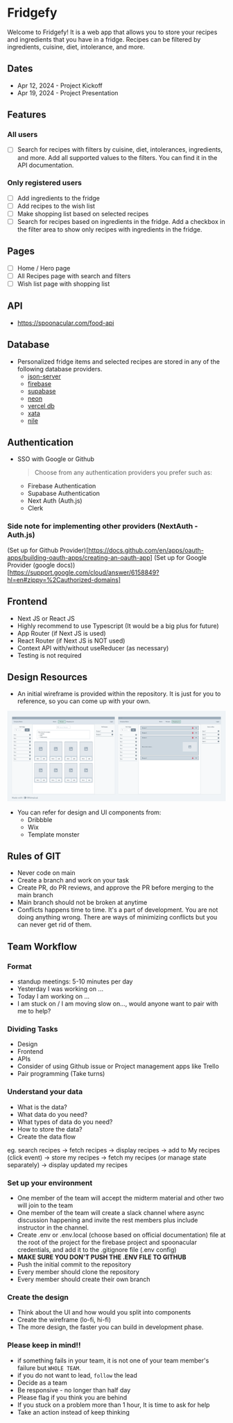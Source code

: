 # Fridgefy

Welcome to Fridgefy!
It is a web app that allows you to store your recipes and ingredients that you have in a fridge.
Recipes can be filtered by ingredients, cuisine, diet, intolerance, and more.

## Dates

- Apr 12, 2024 - Project Kickoff
- Apr 19, 2024 - Project Presentation

## Features

### All users

- [ ] Search for recipes with filters by cuisine, diet, intolerances, ingredients, and more. Add all supported values to the filters. You can find it in the API documentation.

### Only registered users

- [ ] Add ingredients to the fridge
- [ ] Add recipes to the wish list
- [ ] Make shopping list based on selected recipes
- [ ] Search for recipes based on ingredients in the fridge. Add a checkbox in the filter area to show only recipes with ingredients in the fridge.

## Pages

- [ ] Home / Hero page
- [ ] All Recipes page with search and filters
- [ ] Wish list page with shopping list

## API

- https://spoonacular.com/food-api

## Database

- Personalized fridge items and selected recipes are stored in any of the following database providers.
  - [json-server](https://www.npmjs.com/package/json-server)
  - [firebase](https://firebase.google.com/docs/database/rtdb-vs-firestore)
  - [supabase](https://supabase.com/database)
  - [neon](https://neon.tech/docs/connect/connect-from-any-app)
  - [vercel db](https://vercel.com/docs/storage/vercel-postgres)
  - [xata](https://xata.io/docs/postgres)
  - [nile](https://www.thenile.dev/docs/getting-started/languages/nextjs)

## Authentication

- SSO with Google or Github
  > Choose from any authentication providers you prefer such as:
  - Firebase Authentication
  - Supabase Authentication
  - Next Auth (Auth.js)
  - Clerk

### Side note for implementing other providers (NextAuth - Auth.js)

(Set up for Github Provider)[https://docs.github.com/en/apps/oauth-apps/building-oauth-apps/creating-an-oauth-app]
(Set up for Google Provider (google docs))[https://support.google.com/cloud/answer/6158849?hl=en#zippy=%2Cauthorized-domains]

## Frontend

- Next JS or React JS
- Highly recommend to use Typescript (It would be a big plus for future)
- App Router (if Next JS is used)
- React Router (if Next JS is NOT used)
- Context API with/without useReducer (as necessary)
- Testing is not required

## Design Resources

- An initial wireframe is provided within the repository. It is just for you to reference, so you can come up with your own.

![sample](public/CICCC-React-Final.png)

- You can refer for design and UI components from:
  - Dribbble
  - Wix
  - Template monster

## Rules of GIT

- Never code on main
- Create a branch and work on your task
- Create PR, do PR reviews, and approve the PR before merging to the main branch
- Main branch should not be broken at anytime
- Conflicts happens time to time. It's a part of development. You are not doing anything wrong. There are ways of minimizing conflicts but you can never get rid of them.

## Team Workflow

### Format

- standup meetings: 5-10 minutes per day
- Yesterday I was working on ...
- Today I am working on ...
- I am stuck on / I am moving slow on..., would anyone want to pair with me to help?

### Dividing Tasks

- Design
- Frontend
- APIs
- Consider of using Github issue or Project management apps like Trello
- Pair programming (Take turns)

### Understand your data

- What is the data?
- What data do you need?
- What types of data do you need?
- How to store the data?
- Create the data flow

eg. search recipes -> fetch recipes -> display recipes -> add to My recipes (click event) -> store my recipes -> fetch my recipes (or manage state separately) -> display updated my recipes

### Set up your environment

- One member of the team will accept the midterm material and other two will join to the team
- One member of the team will create a slack channel where async discussion happening and invite the rest members plus include instructor in the channel.
- Create .env or .env.local (choose based on official documentation) file at the root of the project for the firebase project and spoonacular credentials, and add it to the .gitignore file (.env config)
- **MAKE SURE YOU DON'T PUSH THE .ENV FILE TO GITHUB**
- Push the initial commit to the repository
- Every member should clone the repository
- Every member should create their own branch

### Create the design

- Think about the UI and how would you split into components
- Create the wireframe (lo-fi, hi-fi)
- The more design, the faster you can build in development phase.

### Please keep in mind!!

- if something fails in your team, it is not one of your team member's failure but `WHOLE TEAM`.
- if you do not want to lead, `follow` the lead
- Decide as a team
- Be responsive - no longer than half day
- Please flag if you think you are behind
- If you stuck on a problem more than 1 hour, It is time to ask for help
- Take an action instead of keep thinking
